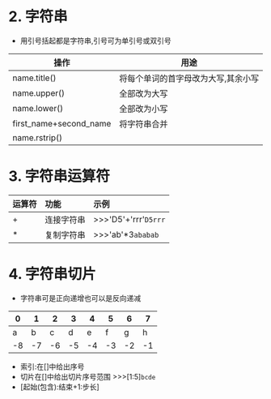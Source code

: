 # 2. 字符串
* 用引号括起都是字符串,引号可为单引号或双引号

|操作|用途|
|-|-|
|name.title()|将每个单词的首字母改为大写,其余小写|
|name.upper()|全部改为大写|
|name.lower()|全部改为小写|
|first_name+second_name|将字符串合并|
|name.rstrip()||

# 3. 字符串运算符
|运算符|功能|示例|
|:-|:-|:-|
|+|连接字符串|>>>'D5'+'rrr'`D5rrr`|
|*|复制字符串|>>>'ab'*3`ababab`|

# 4. 字符串切片
* 字符串可是正向递增也可以是反向递减

|0|1|2|3|4|5|6|7|
|-|-|-|-|-|-|-|-|
|a|b|c|d|e|f|g|h|
|-8|-7|-6|-5|-4|-3|-2|-1|

* 索引:在[]中给出序号
* 切片在[]中给出切片序号范围 >>>[1:5]`bcde`
* [起始(包含):结束+1:步长]
  